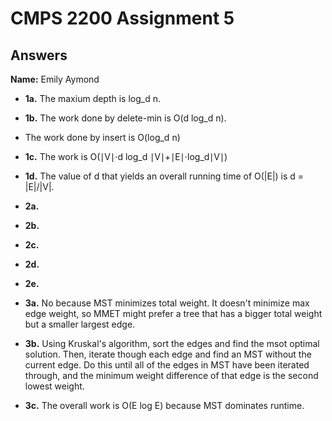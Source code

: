 # CMPS 2200 Assignment 5
## Answers

**Name:** Emily Aymond






- **1a.** The maxium depth is log_d n.


- **1b.** The work done by delete-min is O(d log_d n).
- The work done by insert is O(log_d n)


- **1c.** The work is O(∣V∣⋅d log_d ∣V∣+∣E∣⋅log_d∣V∣)

- **1d.** The value of d that yields an overall running time of O(|E|) is d = |E|/|V|.


- **2a.** 


- **2b.**


- **2c.**

- **2d.**

- **2e.**



- **3a.** No because MST minimizes total weight. It doesn't minimize max edge weight, so MMET might prefer a tree that has a bigger total weight but a smaller largest edge.


- **3b.** Using Kruskal's algorithm, sort the edges and find the msot optimal solution. Then, iterate though each edge and find an MST without the current edge. Do this until all of the edges in MST have been iterated through, and the minimum weight difference of that edge is the second lowest weight.


- **3c.** The overall work is O(E log E) because MST dominates runtime.
